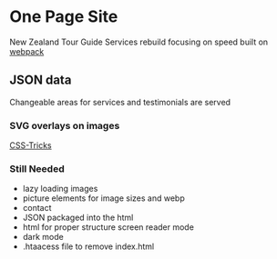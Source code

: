 # One Page Site
New Zealand Tour Guide Services rebuild focusing on speed built on [webpack](https://webpack.js.org)

## JSON data
Changeable areas for services and testimonials are served

### SVG overlays on images
[CSS-Tricks](https://css-tricks.com/creating-non-rectangular-headers/)

### Still Needed
* lazy loading images
* picture elements for image sizes and webp
* contact
* JSON packaged into the html
* html for proper structure screen reader mode
* dark mode
* .htaacess file to remove index.html
